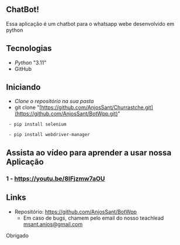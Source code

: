 


## ChatBot!
Essa aplicação é um chatbot para o whatsapp webe desenvolvido em python 

## Tecnologias 
- *Python* "3.11"
- GitHub 

## Iniciando

- *Clone o repositório na sua pasta*
- git clone "[https://github.com/AnjosSant/Churrastche.git](https://github.com/AnjosSant/BotWpp.git)"

```
 - pip install selenium
```
```
 - pip install webdriver-manager
```

 ## Assista ao vídeo para aprender a usar nossa Aplicação

### 1 - https://youtu.be/8IFjzmw7aOU



## Links
  - Repositório: https://github.com/AnjosSant/BotWpp
    - Em caso de bugs, chamem pelo email do nosso teachlead msant.anjos@gmail.com


  

Obrigado
